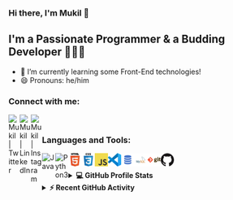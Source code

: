### Hi there, I'm Mukil 👋
## I'm a Passionate Programmer & a Budding Developer 👨🏾‍💻

- 🌱 I’m currently learning some Front-End technologies!
- 😄 Pronouns: he/him


### Connect with me:

[<img align="left" alt="Mukil | Twitter" width="22px" src="https://cdn.cdnlogo.com/logos/t/96/twitter-icon.svg" />](https://twitter.com/Tamil_coder)
[<img align="left" alt="Mukil | LinkedIn" width="22px" src="https://cdn.cdnlogo.com/logos/l/78/linkedin-icon.svg" />](https://www.linkedin.com/in/mukilja/)
[<img align="left" alt="Mukil | Instagram" width="22px" src="https://cdn.cdnlogo.com/logos/i/93/instagram.svg" />](https://www.instagram.com/mukil_ja/)

<br />

### Languages and Tools:

[<img align="left" alt="Java" width="26px" src="https://cdn.cdnlogo.com/logos/j/2/java.svg" />]()
[<img align="left" alt="Python3" width="26px" src="https://cdn.cdnlogo.com/logos/p/3/python.svg" />]()
[<img align="left" alt="HTML5" width="26px" src="https://raw.githubusercontent.com/github/explore/80688e429a7d4ef2fca1e82350fe8e3517d3494d/topics/html/html.png" />]()
[<img align="left" alt="CSS3" width="26px" src="https://raw.githubusercontent.com/github/explore/80688e429a7d4ef2fca1e82350fe8e3517d3494d/topics/css/css.png" />]()
[<img align="left" alt="JavaScript" width="26px" src="https://raw.githubusercontent.com/github/explore/80688e429a7d4ef2fca1e82350fe8e3517d3494d/topics/javascript/javascript.png" />]()
[<img align="left" alt="Visual Studio Code" width="26px" src="https://raw.githubusercontent.com/github/explore/80688e429a7d4ef2fca1e82350fe8e3517d3494d/topics/visual-studio-code/visual-studio-code.png" />]()
[<img align="left" alt="SQL" width="26px" src="https://raw.githubusercontent.com/github/explore/80688e429a7d4ef2fca1e82350fe8e3517d3494d/topics/sql/sql.png" />]()
[<img align="left" alt="MySQL" width="26px" src="https://raw.githubusercontent.com/github/explore/80688e429a7d4ef2fca1e82350fe8e3517d3494d/topics/mysql/mysql.png" />]()
[<img align="left" alt="Git" width="26px" src="https://raw.githubusercontent.com/github/explore/80688e429a7d4ef2fca1e82350fe8e3517d3494d/topics/git/git.png" />]()
[<img align="left" alt="GitHub" width="26px" src="https://raw.githubusercontent.com/github/explore/78df643247d429f6cc873026c0622819ad797942/topics/github/github.png" />]()

<br />
<br />

<details> 
  <summary><b>💻 GitHub Profile Stats</b></summary>
  <br/>
  <p align="center">
    <a href="https://github.com/anuraghazra/github-readme-stats"><img alt="Mukil's Github Stats" src="https://github-readme-stats.vercel.app/api?username=Mukil-JA&show_icons=true&count_private=true&theme=algolia" height="192px"/></a>
<br/>
  &nbsp;
	  <img src="https://github-readme-stats.vercel.app/api/top-langs?username=Mukil-JA&show_icons=true&locale=en&layout=compact&theme=algolia" alt="candida18" height="192px"/>
  <br/>
  </p>
</details>

<details>
  <summary><b>⚡ Recent GitHub Activity</b></summary>
  <br/>
   <a href="https://github.com/Mukil-JA"><img alt="Mukil's Activity Graph" src="https://activity-graph.herokuapp.com/graph?username=Mukil-JA&custom_title=Mukil's%20Contribution%20Graph&theme=react-dark" /></a>
  <br/>

</details>


